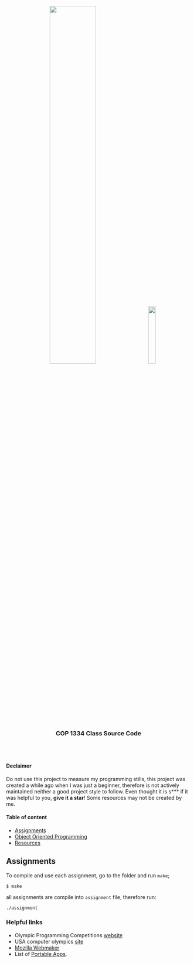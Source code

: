 <div align="center">
	<img src="https://cdn.shpe.ga/miami-dade-college.png" width="50%">
	&nbsp;&nbsp;&nbsp;&nbsp;&nbsp;&nbsp;&nbsp;&nbsp;
	<img src="https://cdn.abranhe.com/projects/algorithms/logos/cpp.svg" width="20%">
	<h3>COP 1334 Class Source Code</h3>
	<br>
	<br>
</div>

#### Declaimer

Do not use this project to measure my programming stills, this project was created a while ago when I was just a beginner, therefore is not actively maintained neither a good project style to follow. Even thought it is s\*\*\* if it was helpful to you, **give it a star**! Some resources may not be created by me.

#### Table of content

- [Assignments](assignments)
- [Object Oriented Programming](oop)
- [Resources](resources)

<!--
- [Class](class)
- [Examples](examples)
-->

## Assignments

To compile and use each assignment, go to the folder and run `make`;

```
$ make
```

all assignments are compile into `assignment` file, therefore run:

```
./assignment
```

### Helpful links

- Olympic Programming Competitions [website](https://icpc.baylor.edu)
- USA computer olympics [site](http://usaco.org/)
- [Mozilla Webmaker](https://thimble.mozilla.org/en-US/user/19cah/1296290)
- List of [Portable Apps](https://portableapps.com).
